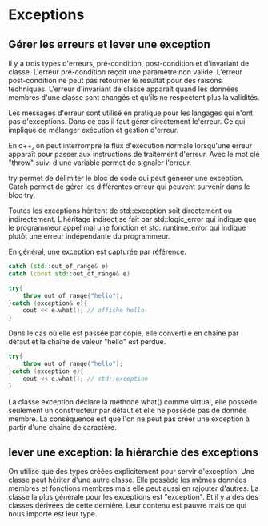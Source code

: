 # Exceptions

## Gérer les erreurs et lever une exception

Il y a trois types d'erreurs, pré-condition, post-condition et d'invariant de classe. L'erreur pré-condition reçoit une paramètre non valide. L'erreur post-condition ne peut pas retourner le résultat pour des raisons techniques. L'erreur d'invariant de classe apparaît quand les données membres d'une classe sont changés et qu'ils ne respectent plus la validités.

Les messages d'erreur sont utilisé en pratique pour les langages qui n'ont pas d'exceptions. Dans ce cas il faut gérer directement le'erreur. Ce qui implique de mélanger exécution et gestion d'erreur. 

En c++, on peut interrompre le flux d'exécution normale lorsqu'une erreur apparaît pour passer aux instructions de traitement d'erreur. Avec le mot clé "throw" suivi d'une variable permet de signaler l'erreur. 

try permet de délimiter le bloc de code qui peut générer une exception. Catch permet de gérer les différentes erreur qui peuvent survenir dans le bloc try. 

Toutes les exceptions héritent de std::exception soit directement ou indirectement. L'héritage indirect se fait par std::logic_error qui indique que le programmeur appel mal une fonction et std::runtime_error qui indique plutôt une erreur indépendante du programmeur. 

En général, une exception est capturée par référence. 

```c++
catch (std::out_of_range& e)
catch (const std::out_of_range& e)
```

```c++
try{
    throw out_of_range("hello");
}catch (exception& e){
    cout << e.what(); // affiche hello
}
```

Dans le cas où elle est passée par copie, elle converti e en chaîne par défaut et la chaîne de valeur "hello" est perdue. 

```c++
try{
    throw out_of_range("hello");
}catch (exception e){
    cout << e.what(); // std::exception
}
```

La classe exception déclare la méthode what() comme virtual, elle possède seulement un constructeur par défaut et elle ne possède pas de donnée membre. La conséquence est que l'on ne peut pas créer une exception à partir d'une chaîne de caractère. 

## lever une exception: la hiérarchie des exceptions

On utilise que des types créées explicitement pour servir d'exception. Une classe peut hériter d'une autre classe. Elle possède les mêmes données membres et fonctions membres mais elle peut aussi en rajouter d'autres. La classe la plus générale pour les exceptions est "exception". Et il y a des des classes dérivées de cette dernière. Leur contenu est pauvre mais ce qui nous importe est leur type. 